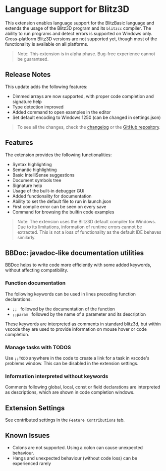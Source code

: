 # Language support for Blitz3D

This extension enables language support for the BlitzBasic language and extends the usage of the Blitz3D program and its `blitzcc` compiler.
The ability to run programs and detect errors is supported on Windows only. Cross-platform Blitz3D versions are not supported yet, though most of the functionality is available on all platforms.
> Note: This extension is in alpha phase. Bug-free experience cannot be guaranteed.


## Release Notes

This update adds the following features:

 * Dimmed arrays are now supported, with proper code completion and signature help
 * Type detection improved
 * Added command to open examples in the editor
 * Set default encoding to Windows 1250 (can be changed in settings.json)

> To see all the changes, check the [changelog](CHANGELOG.md) or the [GitHub repository](https://github.com/denesfilotas/vscode-blitz3d).

## Features

The extension provides the following functionalities:

- Syntax highlighting
- Semantic highlighting
- Basic IntelliSense suggestions
- Document symbols tree
- Signature help
- Usage of the built-in debugger GUI
- Added functionality for documentation
- Ability to set the default file to run in launch.json
- First compile error can be seen on every save
- Command for browsing the builtin code examples

> Note: The extension uses the Blitz3D default compiler for Windows. Due to its limitations, information of runtime errors cannot be extracted. This is not a loss of functionality as the default IDE behaves similarly.

## BBDoc: javadoc-like documentation utilities

BBDoc helps to write code more efficiently with some added keywords, without affecting compatibility.

### Function documentation

The following keywords can be used in lines preceding function declarations:

- `;; ` followed by the documentation of the function
- `;;param ` followed by the name of a parameter and its description

These keywords are interpreted as comments in standard blitz3d, but within vscode they are used to provide information on mouse hover or code completion.

### Manage tasks with TODOS

Use `;;TODO` anywhere in the code to create a link for a task in vscode's problems window. This can be disabled in the extension settings.

### Information interpreted without keywords

Comments following global, local, const or field declarations are interpreted as descriptions, which are shown in code completion windows.

## Extension Settings

See contributed settings in the `Feature Contributions` tab.

## Known Issues

 * Colons are not supported. Using a colon can cause unexpected behaviour.
 * Hangs and unexpected behaviour (without code loss) can be experienced rarely
